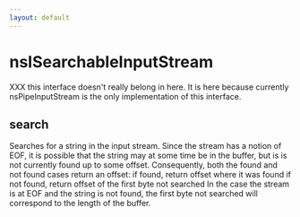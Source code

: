 ```yaml
---
layout: default
---
```


# nsISearchableInputStream #

XXX this interface doesn't really belong in here.  It is here because
currently nsPipeInputStream is the only implementation of this interface.


## search ##

Searches for a string in the input stream. Since the stream has a notion
of EOF, it is possible that the string may at some time be in the 
buffer, but is is not currently found up to some offset. Consequently,
both the found and not found cases return an offset:
   if found, return offset where it was found
   if not found, return offset of the first byte not searched
In the case the stream is at EOF and the string is not found, the first
byte not searched will correspond to the length of the buffer.

